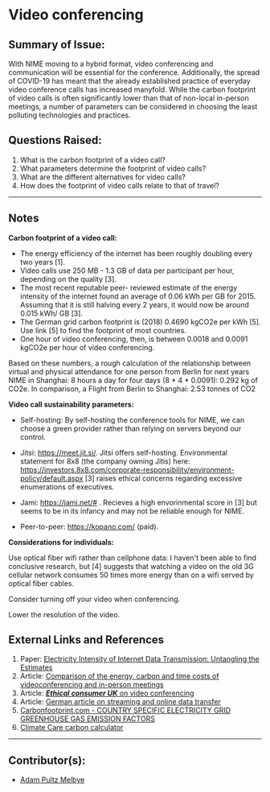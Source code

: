 <!-- Copy this template to add a new topic. Replace text in {brackets} with your content. -->
<!-- Template created for NIME environment entries by Johnny Sullivan -->

# Video conferencing

## Summary of Issue: 

With NIME moving to a hybrid format, video conferencing and communication will be essential for the conference. Additionally, the spread of COVID-19 has meant that the already established practice of everyday video conference calls has increased manyfold. While the carbon footprint of video calls is often significantly lower than that of non-local in-person meetings, a number of parameters can be considered in choosing the least polluting technologies and practices.

## Questions Raised:

1. What is the carbon footprint of a video call? 
2. What parameters determine the footprint of video calls?
3. What are the different alternatives for video calls?
4. How does the footprint of video calls relate to that of travel? 

<!-- ## Information and recommendations (TL;DR) -->

<!-- {a short summary (with list, links, or whatever best format) of information collected on the topic, and recommendations for addressing it.} -->

-----

## Notes

**Carbon footprint of a video call:**

- The energy efficiency of the internet has been roughly doubling every two years [1].
- Video calls use 250 MB - 1.3 GB of data per participant per hour, depending on the quality [3].
- The most recent reputable peer- reviewed estimate of the energy intensity of the internet found an average of 0.06 kWh per GB for 2015. Assuming that it is still halving every 2 years, it would now be around 0.015 kWh/ GB [3].
- The German grid carbon footprint is (2018) 0.4690 kgCO2e per kWh [5]. Use link [5] to find the footprint of most countries.
- One hour of video conferencing, then, is between 0.0018 and 0.0091 kgCO2e per hour of video conferencing. 

Based on these numbers, a rough calculation of the relationship between virtual and physical attendance for one person from Berlin for next years NIME in Shanghai:
8 hours a day for four days (8 * 4 * 0.0091): 0.292 kg of CO2e. In comparison, a Flight from Berlin to Shanghai: 2.53 tonnes of CO2 

**Video call sustainability parameters:**

- Self-hosting: By self-hosting the conference tools for NIME, we can choose a green provider rather than relying on servers beyond our control.

- Jitsi: https://meet.jit.si/. Jitsi offers self-hosting. Environmental statement for 8x8 (the company owning Jitis) here: https://investors.8x8.com/corporate-responsibility/environment-policy/default.aspx
[3] raises ethical concerns regarding excessive enumerations of executives.
- Jami: https://jami.net/# . Recieves a high envorinmental score in [3] but seems to be in its infancy and may not be reliable enough for NIME.
- Peer-to-peer: https://kopano.com/ (paid).

**Considerations for individuals:**

Use optical fiber wifi rather than cellphone data: I haven't been able to find conclusive research, but [4] suggests that watching a video on the old 3G cellular network consumes 50 times more energy than on a wifi served by optical fiber cables.

Consider turning off your video when conferencing.

Lower the resolution of the video.


## External Links and References

1. Paper: [Electricity Intensity of Internet Data Transmission: Untangling the Estimates](https://onlinelibrary.wiley.com/doi/full/10.1111/jiec.12630)
2. Article: [Comparison of the energy, carbon and time costs of videoconferencing and in-person meetings](https://www.researchgate.net/publication/260438994_Comparison_of_the_energy_carbon_and_time_costs_of_videoconferencing_and_in-person_meetings)
3. Article: [***Ethical consumer UK*** on video conferencing](https://www.ethicalconsumer.org/technology/shopping-guide/video-conferencing?fbclid=IwAR1cfsoJGGcgypD0mktU6q-eNeDbcNR8P8c2cazyYxK5MKhjJpn22AP65lM)
4. Article: [German article on streaming and online data transfer](https://www.deutschlandfunk.de/streaming-und-datenuebertragung-fuer-videokonferenzen-und.697.de.html?dram%3Aarticle_id=483915&fbclid=IwAR3U8XX_dXAGY4g3Di8ncqSctSkiYMtkNZ4oauWV4J1uIrnJ-c-lGSFa0WA)
5. [Carbonfootprint.com - COUNTRY SPECIFIC ELECTRICITY GRID GREENHOUSE GAS EMISSION FACTORS](https://www.carbonfootprint.com/docs/2019_06_emissions_factors_sources_for_2019_electricity.pdf)
6. [Climate Care carbon calculator](https://climatecare.org/calculator/)

----

## Contributor(s): 

- [Adam Pultz Melbye](mailto:mail@adampultz.com)
